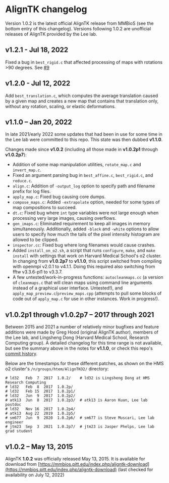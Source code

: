 # AlignTK changelog

Version 1.0.2 is the latest official AlignTK release from MMBioS (see the bottom entry of this changelog). Versions following 1.0.2 are unofficial releases of AlignTK provided by the Lee lab.

## v1.2.1 - Jul 18, 2022
Fixed a bug in `best_rigid.c` that affected processing of maps with rotations >90 degrees. See [#9](https://github.com/htem/aligntk/issues/9)

## v1.2.0 - Jul 12, 2022
Add `best_translation.c`, which computes the average translation caused by a given map and creates a new map that contains that translation only, without any rotation, scaling, or elastic deformations.

## v1.1.0 – Jan 20, 2022
In late 2021/early 2022 some updates that had been in use for some time in the Lee lab were committed to this repo. This state was then dubbed **v1.1.0**.

Changes made since **v1.0.2** (including all those made in **v1.0.2p1** through **v1.0.2p7**):

- Addition of some map manipulation utilities, `rotate_map.c` and `invert_map.c`.
- Fixed an argument parsing bug in `best_affine.c`, `best_rigid.c`, and `reduce.c`.
- `align.c`: Addition of `-output_log` option to specify path and filename prefix for log files.
- `apply_map.c`: Fixed bug causing core dumps.
- `compose_maps.c`: Added `-extrapolate` option, needed for some types of map compositions to succeed.
- `dt.c`: Fixed bug where `int` type variables were not large enough when processing very large images, causing overflows.
- `gen_imaps.c`: Eliminated requirement to keep all images in memory simultaneously. Additionally, added `-black` and `-white` options to allow users to specify how much the tails of the pixel intensity histogram are allowed to be clipped.
- `inspector.cc`: Fixed bug where long filenames would cause crashes.
- Added `install_on_o2.sh`, a script that runs `configure`, `make`, and `make install` with settings that work on Harvard Medical School's o2 cluster. In changing from **v1.0.2p7** to **v1.1.0**, this script switched from compiling with openmpi v2.0.1 to v4.1.1. Doing this required also switching from  fftw v3.3.6-pl1 to v3.3.7.
- A few untested/work-in-progress functions: `autocleanmaps.cc` (a version of `cleanmaps.c` that will clean maps using command line arguments instead of a graphical user interface. Untested!), and `apply_map_preview.c`/`preview_maps.cpp` (attempts to pull some blocks of code out of `apply_map.c` for use in other instances. Work in progress!).


## v1.0.2p1 through v1.0.2p7 – 2017 through 2021

Between 2015 and 2021 a number of relatively minor bugfixes and feature additions were made by Greg Hood (original AlignTK author), members of the Lee lab, and Lingsheng Dong (Harvard Medical School, Research Computing group). A detailed changelog for this time range is not available, but see the summary above in the notes for **v1.1.0**, or check this repo's [commit history](https://github.com/htem/aligntk/commits/main).

Below are the timestamps for these different patches, as shown on the HMS o2 cluster's `/n/groups/htem/AlignTKO2/` directory:
```
# ld32   Feb  7  2017  1.0.2/    # ld32 is Lingsheng Dong at HMS Research Computing
# ld32   Feb  8  2017  1.0.2p/
# ld32   Feb 15  2017  1.0.2p1/
# ld32   Jun  9  2017  1.0.2p2/
# atk13  Jun  8  2017  1.0.2p3/  # atk13 is Aaron Kuan, Lee lab postdoc
# ld32   Nov 16  2017  1.0.2p4/
# atk13  Aug 22  2019  1.0.2p5/
# sm677  Jun  9  2020  1.0.2p6/  # sm677 is Steve Muscari, Lee lab engineer
# jtm23  Sep  3  2021  1.0.2p7/  # jtm23 is Jasper Phelps, Lee lab grad student
```

## v1.0.2 – May 13, 2015
AlignTK **1.0.2** was officially released May 13, 2015. It is available for download from [https://mmbios.pitt.edu/index.php/aligntk-download](https://mmbios.pitt.edu/index.php/aligntk-download) (last checked for availability on July 12, 2022)
